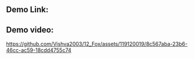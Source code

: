 ## Demo Link:

## Demo video:
https://github.com/Vishva2003/12_Fox/assets/119120019/8c567aba-23b6-46cc-ac59-18cdd4755c74
